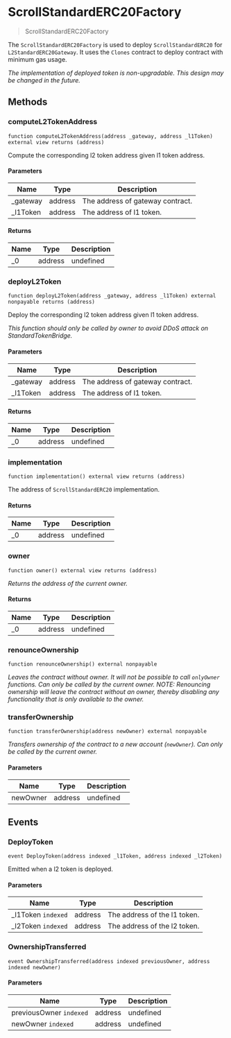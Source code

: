 # ScrollStandardERC20Factory



> ScrollStandardERC20Factory

The `ScrollStandardERC20Factory` is used to deploy `ScrollStandardERC20` for `L2StandardERC20Gateway`. It uses the `Clones` contract to deploy contract with minimum gas usage.

*The implementation of deployed token is non-upgradable. This design may be changed in the future.*

## Methods

### computeL2TokenAddress

```solidity
function computeL2TokenAddress(address _gateway, address _l1Token) external view returns (address)
```

Compute the corresponding l2 token address given l1 token address.



#### Parameters

| Name | Type | Description |
|---|---|---|
| _gateway | address | The address of gateway contract. |
| _l1Token | address | The address of l1 token. |

#### Returns

| Name | Type | Description |
|---|---|---|
| _0 | address | undefined |

### deployL2Token

```solidity
function deployL2Token(address _gateway, address _l1Token) external nonpayable returns (address)
```

Deploy the corresponding l2 token address given l1 token address.

*This function should only be called by owner to avoid DDoS attack on StandardTokenBridge.*

#### Parameters

| Name | Type | Description |
|---|---|---|
| _gateway | address | The address of gateway contract. |
| _l1Token | address | The address of l1 token. |

#### Returns

| Name | Type | Description |
|---|---|---|
| _0 | address | undefined |

### implementation

```solidity
function implementation() external view returns (address)
```

The address of `ScrollStandardERC20` implementation.




#### Returns

| Name | Type | Description |
|---|---|---|
| _0 | address | undefined |

### owner

```solidity
function owner() external view returns (address)
```



*Returns the address of the current owner.*


#### Returns

| Name | Type | Description |
|---|---|---|
| _0 | address | undefined |

### renounceOwnership

```solidity
function renounceOwnership() external nonpayable
```



*Leaves the contract without owner. It will not be possible to call `onlyOwner` functions. Can only be called by the current owner. NOTE: Renouncing ownership will leave the contract without an owner, thereby disabling any functionality that is only available to the owner.*


### transferOwnership

```solidity
function transferOwnership(address newOwner) external nonpayable
```



*Transfers ownership of the contract to a new account (`newOwner`). Can only be called by the current owner.*

#### Parameters

| Name | Type | Description |
|---|---|---|
| newOwner | address | undefined |



## Events

### DeployToken

```solidity
event DeployToken(address indexed _l1Token, address indexed _l2Token)
```

Emitted when a l2 token is deployed.



#### Parameters

| Name | Type | Description |
|---|---|---|
| _l1Token `indexed` | address | The address of the l1 token. |
| _l2Token `indexed` | address | The address of the l2 token. |

### OwnershipTransferred

```solidity
event OwnershipTransferred(address indexed previousOwner, address indexed newOwner)
```





#### Parameters

| Name | Type | Description |
|---|---|---|
| previousOwner `indexed` | address | undefined |
| newOwner `indexed` | address | undefined |



